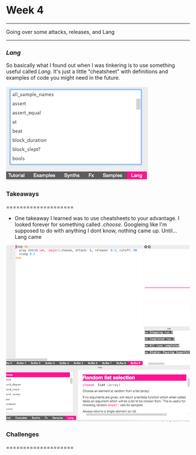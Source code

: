 # Week 4 
___

Going over some attacks, releases, and Lang
 ___
 
 ### *Lang*
 
 
So basically what I found out when I was tinkering is to use something useful called *Lang*. It's just a little "cheatsheet" with definitions and examples of code you might need in the future.
<br>
<br>
<img src="Lang.png">


### Takeaways
====================

- One takeaway I learned was to use cheatsheets to your advantage. I looked forever for something called *.choose*. Googleing like I'm supposed to do with anything I dont know, nothing came up. Until... Lang came 
<img src="langScreenshotweek 4.png">

### Challenges
====================


